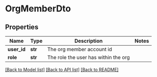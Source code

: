 # OrgMemberDto

## Properties
Name | Type | Description | Notes
------------ | ------------- | ------------- | -------------
**user_id** | **str** | The org member account id | 
**role** | **str** | The role the user has within the org | 

[[Back to Model list]](../README.md#documentation-for-models) [[Back to API list]](../README.md#documentation-for-api-endpoints) [[Back to README]](../README.md)


